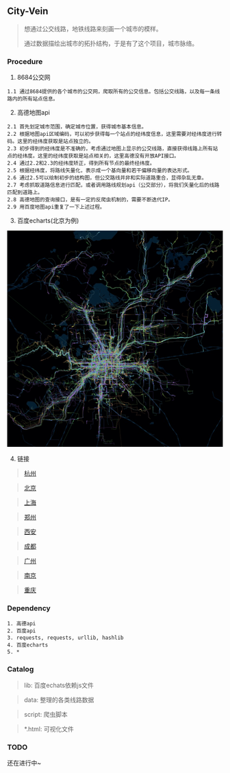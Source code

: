 ## City-Vein

> 想通过公交线路，地铁线路来刻画一个城市的模样。
>
> 通过数据描绘出城市的拓扑结构，于是有了这个项目，城市脉络。

### Procedure

1. 8684公交网

```
1.1 通过8684提供的各个城市的公交网，爬取所有的公交信息。包括公交线路，以及每一条线路内的所有站点信息。
```

2. 高德地图api

```
2.1 首先划定城市范围，确定城市位置，获得城市基本信息。
2.2 根据地图api区域编码，可以初步获得每一个站点的经纬度信息，这里需要对经纬度进行转码。这里的经纬度获取是站点独立的。
2.3 初步得到的经纬度是不准确的，考虑通过地图上显示的公交线路，直接获得线路上所有站点的经纬度。这里的经纬度获取是站点相关的，这里高德没有开放API接口。
2.4 通过2.2和2.3的经纬度矫正，得到所有节点的最终经纬度。
2.5 根据经纬度，将路线矢量化，表示成一个基向量和若干偏移向量的表达形式。
2.6 通过2.5可以绘制初步的结构图，但公交路线并非和实际道路重合，显得杂乱无章。
2.7 考虑抓取道路信息进行匹配，或者调用路线规划api（公交部分），将我们矢量化后的线路匹配到道路上。
2.8 高德地图的查询接口，是有一定的反爬虫机制的，需要不断迭代IP。
2.9 用百度地图api重复了一下上述过程。
```

3. 百度echarts(北京为例)

![](./beijing.gif) 

4. 链接
> [杭州](https://www.96486d9b.xyz/City-Vein/hangzhou.html)

> [北京](https://www.96486d9b.xyz/City-Vein/beijing.html)

> [上海](https://www.96486d9b.xyz/City-Vein/shanghai.html)

> [郑州](https://www.96486d9b.xyz/City-Vein/zhengzhou.html)

> [西安](https://www.96486d9b.xyz/City-Vein/xian.html)

> [成都](https://www.96486d9b.xyz/City-Vein/chengdu.html)

> [广州](https://www.96486d9b.xyz/City-Vein/guangzhou.html)

> [南京](https://www.96486d9b.xyz/City-Vein/nanjing.html)

> [重庆](https://www.96486d9b.xyz/City-Vein/chongqing.html)
### Dependency

``` 
1. 高德api
2. 百度api
3. requests, requests, urllib, hashlib
4. 百度echarts
5. *
```

### Catalog

> lib: 百度echats依赖js文件

> data: 整理的各类线路数据

> script: 爬虫脚本

> *.html: 可视化文件

### TODO

还在进行中~